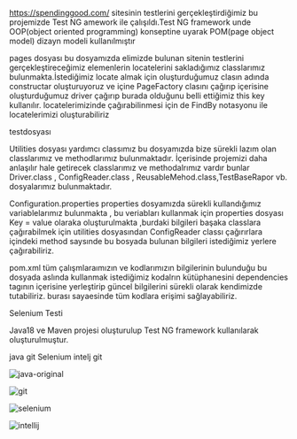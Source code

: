 https://spendinggood.com/ sitesinin testlerini gerçekleştirdiğimiz bu projemizde Test NG amework ile çalışıldı.Test NG framework unde OOP(object oriented programming) konseptine uyarak POM(page object model) dizayn modeli kullanılmıştır

pages dosyası
bu dosyamızda elimizde bulunan sitenin testlerini gerçekleştireceğimiz elemenlerin locatelerini sakladığımız classlarımız bulunmakta.İstediğimiz locate almak için oluşturduğumuz clasın adında constructar oluşturuyoruz ve içine PageFactory clasını çağırıp içerisine oluşturduğumuz driver çağırıp burada olduğunu belli ettiğimiz this key kullanılır. locatelerimizinde çağırabilinmesi için de FindBy notasyonu ile locatelerimizi oluşturabiliriz


testdosyası



Utilities dosyası
yardımcı classımız bu dosyamızda bize sürekli lazım olan classlarımız ve methodlarımız bulunmaktadır. İçerisinde projemizi daha anlaşılır hale getirecek classlarımız ve methodalrımız vardır bunlar Driver.class , ConfigReader.class , ReusableMehod.class,TestBaseRapor vb. dosyalarımız bulunmaktadır.

Configuration.properties
properties dosyamızda sürekli kullandığımız variablelarımız bulunmakta , bu veriabları kullanmak için properties dosyası Key = value olaraka oluşturulmakta ,burdaki bilgileri başaka classlara çağırabilmek için utilities dosyasından ConfigReader classı çağırırlara içindeki method saysınde bu bosyada bulunan bilgileri istediğimiz yerlere çağırabiliriz.

pom.xml
tüm çalışmlaraımızın ve kodlarımızın bilgilerinin bulunduğu bu dosyada aslında kullanmak istediğimiz kodalrın kütüphanesini dependencies tagının içerisine yerleştirip güncel bilgilerini sürekli olarak kendimizde tutabiliriz. burası sayaesinde tüm kodlara erişimi sağlayabiliriz.

Selenium Testi

Java18 ve Maven projesi oluşturulup Test NG framework kullanılarak oluşturulmuştur.


java git Selenium intelj git


![java-original](https://user-images.githubusercontent.com/110092795/197374624-bd9e0872-48b6-4752-b038-238b078a2036.svg)

![git](https://user-images.githubusercontent.com/110092795/197374620-084a97d9-88dd-47ce-9412-18aa4214ffac.svg)

![selenium](https://user-images.githubusercontent.com/110092795/197374615-bca1fa2f-38be-4e8b-b06c-d09e2e2dbb30.png)

![intellij](https://user-images.githubusercontent.com/110092795/197374618-8f0adaf1-018b-4de9-b37a-665e5b8340fc.png)
